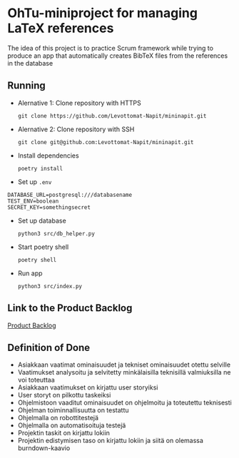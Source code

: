 # OhTu-miniproject for managing LaTeX references

The idea of this project is to practice Scrum framework while trying to produce an app that automatically creates BibTeX files from the references in the database

## Running

* Alernative 1: Clone repository with HTTPS

  ```git clone https://github.com/Levottomat-Napit/mininapit.git```

* Alernative 2: Clone repository with SSH

  ```git clone git@github.com:Levottomat-Napit/mininapit.git```

* Install dependencies

  ```poetry install```

* Set up `.env`

```env
DATABASE_URL=postgresql:///databasename
TEST_ENV=boolean
SECRET_KEY=somethingsecret
```

* Set up database

  `python3 src/db_helper.py`

* Start poetry shell

  ```poetry shell```

* Run app

  ```python3 src/index.py```

## Link to the Product Backlog

[Product Backlog](https://helsinkifi-my.sharepoint.com/:x:/g/personal/memikael_ad_helsinki_fi/EbC2vh1Jn6hJgjfvQTdviaEBbscj52A8DW6_oJqrS8zWdw?e=IHdviw)

## Definition of Done

* Asiakkaan vaatimat ominaisuudet ja tekniset ominaisuudet otettu selville
* Vaatimukset analysoitu ja selvitetty minkälaisilla teknisillä valmiuksilla ne voi toteuttaa
* Asiakkaan vaatimukset on kirjattu user storyiksi
* User storyt on pilkottu taskeiksi
* Ohjelmistoon vaaditut ominaisuudet on ohjelmoitu ja toteutettu teknisesti
* Ohjelman toiminnallisuutta on testattu
* Ohjelmalla on robottitestejä
* Ohjelmalla on automatisoituja testejä
* Projektin taskit on kirjattu lokiin
* Projektin edistymisen taso on kirjattu lokiin ja siitä on olemassa burndown-kaavio
